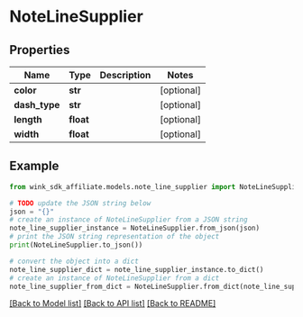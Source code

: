 # NoteLineSupplier


## Properties

Name | Type | Description | Notes
------------ | ------------- | ------------- | -------------
**color** | **str** |  | [optional] 
**dash_type** | **str** |  | [optional] 
**length** | **float** |  | [optional] 
**width** | **float** |  | [optional] 

## Example

```python
from wink_sdk_affiliate.models.note_line_supplier import NoteLineSupplier

# TODO update the JSON string below
json = "{}"
# create an instance of NoteLineSupplier from a JSON string
note_line_supplier_instance = NoteLineSupplier.from_json(json)
# print the JSON string representation of the object
print(NoteLineSupplier.to_json())

# convert the object into a dict
note_line_supplier_dict = note_line_supplier_instance.to_dict()
# create an instance of NoteLineSupplier from a dict
note_line_supplier_from_dict = NoteLineSupplier.from_dict(note_line_supplier_dict)
```
[[Back to Model list]](../README.md#documentation-for-models) [[Back to API list]](../README.md#documentation-for-api-endpoints) [[Back to README]](../README.md)



